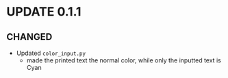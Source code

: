 # UPDATE 0.1.1

## CHANGED

+ Updated `color_input.py`
    - made the printed text the normal color, while only the inputted text is Cyan